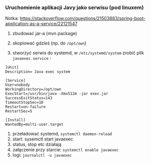 ### Uruchomienie aplikacji Javy jako serwisu (pod linuxem)

Notka: https://stackoverflow.com/questions/21503883/spring-boot-application-as-a-service/22121547

1. zbudować jar-a (mvn package)

1. skopiować gdzieś (np. do `/opt/own`)

1. stworzyć serwis do systemd, w `/etc/systemd/system` zrobić plik 
`javaexec.service` :
```
[Unit]
Description= Java exec system

[Service]
User=nobody
WorkingDirectory=/opt/own
ExecStart=/usr/bin/java -Xmx512m -jar exec.jar
SuccessExitStatus=143
TimeoutStopSec=10
Restart=on-failure
RestartSec=5

[Install]
WantedBy=multi-user.target
```
1. przeładować systemd, `systemctl daemon-reload`
1. start: sysemctl start javaexec
1. status, stop etc działają
1. załączenie przy starcie: `systemctl enable javaexec`
1. logi: `journalctl -u javaexec`
